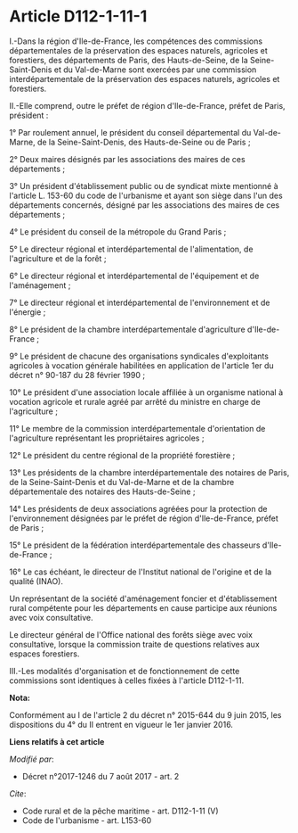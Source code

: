 # Article D112-1-11-1

I.-Dans la région d'Ile-de-France, les compétences des commissions départementales de la préservation des espaces naturels,
agricoles et forestiers, des départements de Paris, des Hauts-de-Seine, de la Seine-Saint-Denis et du Val-de-Marne sont
exercées par une commission interdépartementale de la préservation des espaces naturels, agricoles et forestiers.

II.-Elle comprend, outre le préfet de région d'Ile-de-France, préfet de Paris, président :

1° Par roulement annuel, le président du conseil départemental du Val-de-Marne, de la Seine-Saint-Denis, des Hauts-de-Seine
ou de Paris ;

2° Deux maires désignés par les associations des maires de ces départements ;

3° Un président d'établissement public ou de syndicat mixte mentionné à l'article L. 153-60 du code de l'urbanisme et ayant
son siège dans l'un des départements concernés, désigné par les associations des maires de ces départements ;

4° Le président du conseil de la métropole du Grand Paris ;

5° Le directeur régional et interdépartemental de l'alimentation, de l'agriculture et de la forêt ;

6° Le directeur régional et interdépartemental de l'équipement et de l'aménagement ;

7° Le directeur régional et interdépartemental de l'environnement et de l'énergie ;

8° Le président de la chambre interdépartementale d'agriculture d'Ile-de-France ;

9° Le président de chacune des organisations syndicales d'exploitants agricoles à vocation générale habilitées en application
de l'article 1er du décret n° 90-187 du 28 février 1990 ;

10° Le président d'une association locale affiliée à un organisme national à vocation agricole et rurale agréé par arrêté du
ministre en charge de l'agriculture ;

11° Le membre de la commission interdépartementale d'orientation de l'agriculture représentant les propriétaires agricoles ;

12° Le président du centre régional de la propriété forestière ;

13° Les présidents de la chambre interdépartementale des notaires de Paris, de la Seine-Saint-Denis et du Val-de-Marne et de
la chambre départementale des notaires des Hauts-de-Seine ;

14° Les présidents de deux associations agréées pour la protection de l'environnement désignées par le préfet de région
d'Ile-de-France, préfet de Paris ;

15° Le président de la fédération interdépartementale des chasseurs d'Ile-de-France ;

16° Le cas échéant, le directeur de l'Institut national de l'origine et de la qualité (INAO).

Un représentant de la société d'aménagement foncier et d'établissement rural compétente pour les départements en cause
participe aux réunions avec voix consultative.

Le directeur général de l'Office national des forêts siège avec voix consultative, lorsque la commission traite de questions
relatives aux espaces forestiers.

III.-Les modalités d'organisation et de fonctionnement de cette commissions sont identiques à celles fixées à l'article
D112-1-11.

**Nota:**

Conformément au I de l'article 2 du décret n° 2015-644 du 9 juin 2015, les dispositions du 4° du II entrent en vigueur le 1er
janvier 2016.

**Liens relatifs à cet article**

_Modifié par_:

  - Décret n°2017-1246 du 7 août 2017 - art. 2

_Cite_:

  - Code rural et de la pêche maritime - art. D112-1-11 (V)
  - Code de l'urbanisme - art. L153-60
